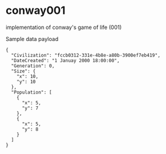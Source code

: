 # conway001
implementation of conway's game of life (001)


Sample data payload

```
{
  "Civilization": "fccb0312-331e-4b8e-a80b-3900ef7eb419",
  "DateCreated": "1 Januay 2000 18:00:00",
  "Generation": 0,
  "Size": {
    "x": 10,
    "y": 10
  },
  "Population": [
    {
      "x": 5,
      "y": 7
    },
    {
      "x": 5,
      "y": 8
    }
  ]
}
```
